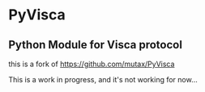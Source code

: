 # PyVisca
Python Module for Visca protocol
---
this is a fork of https://github.com/mutax/PyVisca

This is a work in progress, and it's not working for now…
